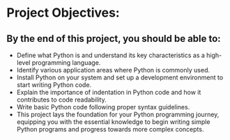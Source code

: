 # Project Objectives:
## By the end of this project, you should be able to:

* Define what Python is and understand its key characteristics as a high-level programming language.
* Identify various application areas where Python is commonly used.
* Install Python on your system and set up a development environment to start writing Python code.
* Explain the importance of indentation in Python code and how it contributes to code readability.
* Write basic Python code following proper syntax guidelines.
* This project lays the foundation for your Python programming journey, equipping you with the essential knowledge to begin writing simple Python programs and progress towards more complex concepts.
